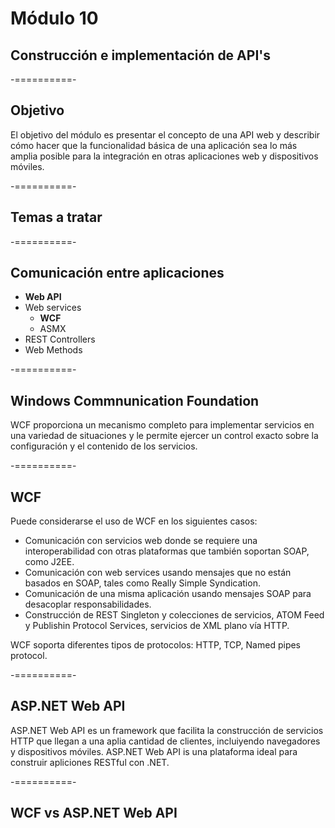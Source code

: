 # Módulo 10
## Construcción e implementación de API's

-==========-

## Objetivo

El objetivo del módulo es presentar el concepto de una API web y describir cómo hacer que la funcionalidad básica de una aplicación sea lo más amplia posible para la integración en otras aplicaciones web y dispositivos móviles.

-==========-

## Temas a tratar

-==========-

## Comunicación entre aplicaciones

* **Web API**
* Web services
  * **WCF**
  * ASMX
* REST Controllers
* Web Methods

-==========-

## Windows Commnunication Foundation

WCF proporciona un mecanismo completo para implementar servicios en una variedad de situaciones y le permite ejercer un control exacto sobre la configuración y el contenido de los servicios.

-==========-

## WCF

Puede considerarse el uso de WCF en los siguientes casos:

* Comunicación con servicios web donde se requiere una interoperabilidad con otras plataformas que también soportan SOAP, como J2EE.
* Comunicación con web services usando mensajes que no están basados en SOAP, tales como Really Simple Syndication.
* Comunicación de una misma aplicación usando mensajes SOAP para desacoplar responsabilidades.
* Construcción de REST Singleton y colecciones de servicios, ATOM Feed y Publishin Protocol Services, servicios de XML plano vía HTTP.

WCF soporta diferentes tipos de protocolos: HTTP, TCP, Named pipes protocol.

-==========-

## ASP.NET Web API

ASP.NET Web API es un framework que facilita la construcción de servicios HTTP  que llegan a una aplia cantidad de clientes, incluiyendo navegadores y dispositivos móviles. ASP.NET Web API is una plataforma ideal para construir apliciones RESTful con .NET.

-==========-

## WCF vs ASP.NET Web API

<div class="image">
  <img class="no-border" data-src="../assets/images/slides/wcf-api.png"/>
</div>